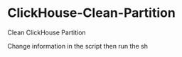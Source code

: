# ClickHouse-Clean-Partition
Clean ClickHouse Partition


Change information in the script then run the sh
